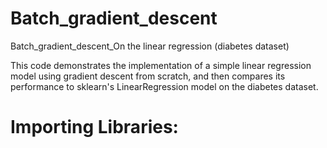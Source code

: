 # Batch_gradient_descent
Batch_gradient_descent_On the linear regression (diabetes dataset)


This code demonstrates the implementation of a simple linear regression model using gradient descent from scratch, and then compares its performance to sklearn's LinearRegression model on the diabetes dataset.
# Importing Libraries:



